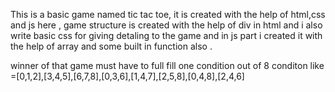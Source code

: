 This is a basic game named tic tac toe, it is created with the help of html,css and js here , game structure is created with the help of div in html and i also write basic css for giving detaling to the game and in js part i created it with the help of array and some built in function also .

winner of that game must have to full fill one condition out of 8 conditon like =[0,1,2],[3,4,5],[6,7,8],[0,3,6],[1,4,7],[2,5,8],[0,4,8],[2,4,6]